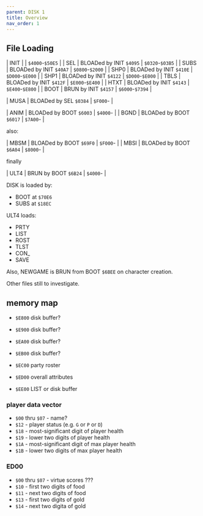 ```yaml
---
parent: DISK 1
title: Overview
nav_order: 1
---
```


## File Loading

| INIT |                         | `$4000`-`$50E5`   |
| SEL  | BLOADed by INIT `$4095` | `$0320`-`$03B5`   |
| SUBS | BLOADed by INIT `$40A7` | `$0800`-`$2000`   |
| SHP0 | BLOADed by INIT `$410E` | `$D000`-`$E000`   |
| SHP1 | BLOADed by INIT `$4122` | `$D000`-`$E000`   |
| TBLS | BLOADed by INIT `$412F` | `$E000`-`$E400`   |
| HTXT | BLOADed by INIT `$4143` | `$E400`-`$E800`   |
| BOOT | BRUN    by INIT `$4157` | `$6000`-`$7394`   |

| MUSA | BLOADed by SEL  `$0384` | `$F000`-          |

| ANIM | BLOADed by BOOT `$6003` | `$4000`-          |
| BGND | BLOADed by BOOT `$6017` | `$7A00`-          |

also:

| MBSM | BLOADed by BOOT `$69F0` | `$F000`-          |
| MBSI | BLOADed by BOOT `$6A04` | `$8000`-          |

finally

| ULT4 | BRUN    by BOOT `$6B24` | `$4000`-          |

DISK is loaded by:
* BOOT at `$70E6`
* SUBS at `$18EC`

ULT4 loads:

* PRTY
* LIST
* ROST
* TLST
* CON_
* SAVE

Also, NEWGAME is BRUN from BOOT `$6BEE` on character creation.

Other files still to investigate.

## memory map

* `$E800` disk buffer?
* `$E900` disk buffer?
* `$EA00` disk buffer?
* `$EB00` disk buffer?

* `$EC00` party roster
* `$ED00` overall attributes
* `$EE00` LIST or disk buffer

### player data vector

* `$00` thru `$07` - name?
* `$12` - player status (e.g. `G` or `P` or `D`)
* `$18` - most-significant digit of player health
* `$19` - lower two digits of player health
* `$1A` - most-significant digit of max player health
* `$1B` - lower two digits of max player health

### ED00

* `$00` thru `$07` - virtue scores ???
* `$10` - first two digits of food
* `$11` - next two digits of food
* `$13` - first two digits of gold
* `$14` - next two digita of gold
